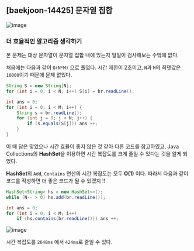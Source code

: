 ## [baekjoon-14425] 문자열 집합

![image](https://user-images.githubusercontent.com/22045163/102742413-2e8cc700-4398-11eb-8039-00a6f1aaa102.png)

### 더 효율적인 알고리즘 생각하기

본 문제는 대상 문자열이 문자열 집합 내에 있는지 일일이 검사해보는 수밖에 없다.

처음에는 다음과 같이 `O(N*M)` 으로 풀었다. 시간 제한이 2초이고, 
`N`과 `M`의 최댓값은 `10000`이기 때문에 문제 없었다.

```java
String S = new String[N];
for (int i = 0; i < N; i++) S[i] = br.readLine();

int ans = 0;
for (int i = 0; i < M; i++) {
    String s = br.readLine();
    for (int j = 0; j < N; j++) {
        if (s.equals(S[j])) ans ++;
    }
}
```

이 때 답은 맞았으나 시간 효율이 좋지 않은 것 같아 다른 코드를 참고하였고, 
Java Collections의 **HashSet**을 이용하면 시간 복잡도를 크게 줄일 수 있다는 것을 알게 되었다.

**HashSet**의 `Add`, `Contains` 연산의 시간 복잡도는 모두 **O(1)** 이다. 
따라서 다음과 같이 코드를 작성하면 더 좋은 코드가 될 수 있겠지 !!

```java
HashSet<String> hs = new HashSet<>();
while (N-- > 0) hs.add(br.readLine());

int ans = 0;
for (int i = 0; i < M; i++)
    if (hs.contains(br.readLine())) ans ++;
```

![image](https://user-images.githubusercontent.com/22045163/102742722-ec17ba00-4398-11eb-8bc9-479a07214da8.png)

시간 복잡도를 `2648ms` 에서 `424ms`로 줄일 수 있다.
